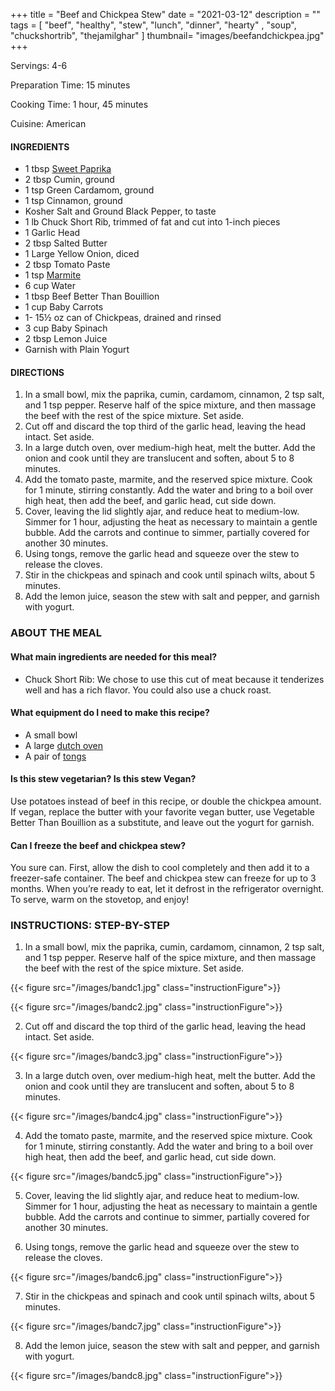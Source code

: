 +++
title = "Beef and Chickpea Stew"
date = "2021-03-12"
description = ""
tags = [
    "beef",
    "healthy",
    "stew",
    "lunch",
    "dinner",
    "hearty" ,
    "soup",
    "chuckshortrib",
    "thejamilghar"
]
thumbnail= "images/beefandchickpea.jpg"
+++

Servings: 4-6 <!--more-->

Preparation Time: 15 minutes 

Cooking Time: 1 hour, 45 minutes 

Cuisine: American 

#### INGREDIENTS 

* 1 tbsp [Sweet Paprika](https://amzn.to/30GYLeZ)
* 2 tbsp Cumin, ground
* 1 tsp Green Cardamom, ground
* 1 tsp Cinnamon, ground
* Kosher Salt and Ground Black Pepper, to taste
* 1 lb Chuck Short Rib, trimmed of fat and cut into 1-inch pieces 
* 1 Garlic Head 
* 2 tbsp Salted Butter
* 1 Large Yellow Onion, diced 
* 2 tbsp Tomato Paste
* 1 tsp [Marmite](https://amzn.to/3cjVzes)
* 6 cup Water
* 1 tbsp Beef Better Than Bouillion
* 1 cup Baby Carrots
* 1- 15½ oz can of Chickpeas, drained and rinsed
* 3 cup Baby Spinach
* 2 tbsp Lemon Juice
* Garnish with Plain Yogurt
  
#### DIRECTIONS 

1. In a small bowl, mix the paprika, cumin, cardamom, cinnamon, 2 tsp salt, and 1 tsp pepper. Reserve half of the spice mixture, and then massage the beef with the rest of the spice mixture. Set aside. 
2. Cut off and discard the top third of the garlic head, leaving the head intact. Set aside. 
3. In a large dutch oven, over medium-high heat, melt the butter. Add the onion and cook until they are translucent and soften, about 5 to 8 minutes. 
4. Add the tomato paste, marmite, and the reserved spice mixture. Cook for 1 minute, stirring constantly. Add the water and bring to a boil over high heat, then add the beef, and garlic head, cut side down. 
5. Cover, leaving the lid slightly ajar, and reduce heat to medium-low. Simmer for 1 hour, adjusting the heat as necessary to maintain a gentle bubble. Add the carrots and continue to simmer, partially covered for another 30 minutes. 
6. Using tongs, remove the garlic head and squeeze over the stew to release the cloves. 
7. Stir in the chickpeas and spinach and cook until spinach wilts, about 5 minutes. 
8. Add the lemon juice, season the stew with salt and pepper, and garnish with yogurt. 


### ABOUT THE MEAL

#### What main ingredients are needed for this meal?

* Chuck Short Rib: We chose to use this cut of meat because it tenderizes well and has a rich flavor. You could also use a chuck roast. 

#### What equipment do I need to make this recipe?

* A small bowl 
* A large [dutch oven](https://amzn.to/38xuVO8) 
* A pair of [tongs](https://amzn.to/2OqsiXM)

#### Is this stew vegetarian? Is this stew Vegan?

Use potatoes instead of beef in this recipe, or double the chickpea amount. If vegan, replace the butter with your favorite vegan butter, use Vegetable Better Than Bouillion as a substitute, and leave out the yogurt for garnish.

#### Can I freeze the beef and chickpea stew? 

You sure can. First, allow the dish to cool completely and then add it to a freezer-safe container. The beef and chickpea stew can freeze for up to 3 months. When you’re ready to eat, let it defrost in the refrigerator overnight. To serve, warm on the stovetop, and enjoy! 

### INSTRUCTIONS: STEP-BY-STEP 

1. In a small bowl, mix the paprika, cumin, cardamom, cinnamon, 2 tsp salt, and 1 tsp pepper. Reserve half of the spice mixture, and then massage the beef with the rest of the spice mixture. Set aside.

{{< figure src="/images/bandc1.jpg" class="instructionFigure">}}

{{< figure src="/images/bandc2.jpg" class="instructionFigure">}}

2. Cut off and discard the top third of the garlic head, leaving the head intact. Set aside. 

{{< figure src="/images/bandc3.jpg" class="instructionFigure">}}

3. In a large dutch oven, over medium-high heat, melt the butter. Add the onion and cook until they are translucent and soften, about 5 to 8 minutes.

{{< figure src="/images/bandc4.jpg" class="instructionFigure">}}

4. Add the tomato paste, marmite, and the reserved spice mixture. Cook for 1 minute, stirring constantly. Add the water and bring to a boil over high heat, then add the beef, and garlic head, cut side down. 

{{< figure src="/images/bandc5.jpg" class="instructionFigure">}}

5. Cover, leaving the lid slightly ajar, and reduce heat to medium-low. Simmer for 1 hour, adjusting the heat as necessary to maintain a gentle bubble. Add the carrots and continue to simmer, partially covered for another 30 minutes. 

6. Using tongs, remove the garlic head and squeeze over the stew to release the cloves. 

{{< figure src="/images/bandc6.jpg" class="instructionFigure">}}

7. Stir in the chickpeas and spinach and cook until spinach wilts, about 5 minutes. 

{{< figure src="/images/bandc7.jpg" class="instructionFigure">}}

8. Add the lemon juice, season the stew with salt and pepper, and garnish with yogurt. 

{{< figure src="/images/bandc8.jpg" class="instructionFigure">}}


